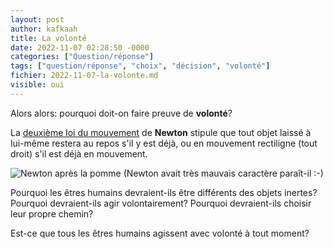 ```yaml
---
layout: post
author: kafkaah
title: La volonté
date: 2022-11-07 02:28:50 -0000
categories: ["Question/réponse"]
tags: ["question/réponse", "choix", "décision", "volonté"]
fichier: 2022-11-07-la-volonte.md
visible: oui
---
```


Alors alors: pourquoi doit-on faire preuve de **volonté**?

La [deuxième loi du mouvement](https://fr.wikipedia.org/wiki/Lois_du_mouvement_de_Newton) de **Newton** stipule que tout objet laissé à lui-même restera au repos s'il y est déjà, ou en mouvement rectiligne (tout droit) s'il est déjà en mouvement.

![Newton après la pomme](https://images.newscientist.com/wp-content/uploads/2019/06/24172503/newton.jpg?width=1200)
(Newton avait très mauvais caractère paraît-il :-)

Pourquoi les êtres humains devraient-ils être différents des objets inertes?  Pourquoi devraient-ils agir volontairement?  Pourquoi devraient-ils choisir leur propre chemin?

Est-ce que tous les êtres humains agissent avec volonté à tout moment?
